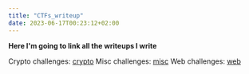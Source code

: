```yaml
---
title: "CTFs_writeup"
date: 2023-06-17T00:23:12+02:00
---
```



**Here I'm going to link all the writeups I write**


Crypto challenges: [crypto](crypto.md)
Misc challenges: [misc](misc.md)
Web challenges: [web](web.md)
